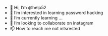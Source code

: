 - 👋 Hi, I’m @help52
- 👀 I’m interested in learning password hacking
- 🌱 I’m currently learning ...
- 💞️ I’m looking to collaborate on instagram
- 📫 How to reach me not intsrested


<!---
help52/help52 is a ✨ special ✨ repository because its `README.md` (this file) appears on your GitHub profile.
You can click the Preview link to take a look at your changes.
--->
